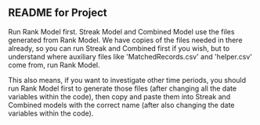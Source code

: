 ## README for Project
Run Rank Model first. Streak Model and Combined Model use the files generated from Rank Model. 
We have copies of the files needed in there already, so you can run Streak and Combined first if you wish,
but to understand where auxiliary files like 'MatchedRecords.csv' and 'helper.csv' come from, run Rank Model.

This also means, if you want to investigate other time periods, you should run Rank Model first to generate those files
(after changing all the date variables within the code), then copy and paste them into Streak and Combined models 
with the correct name (after also changing the date variables within the code).
